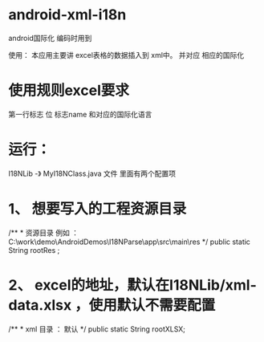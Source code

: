 # android-xml-i18n
android国际化 编码时用到

使用：
本应用主要讲 excel表格的数据插入到 xml中。 并对应 相应的国际化

# 使用规则excel要求
第一行标志 位  标志name  和对应的国际化语言


# 运行：
I18NLib  -》 MyI18NClass.java 文件
里面有两个配置项 
# 1、 想要写入的工程资源目录
 /**
     * 资源目录 例如 ： C:\work\demo\AndroidDemos\I18NParse\app\src\main\res
     */
    public static String rootRes ;

# 2、  excel的地址，默认在I18NLib/xml-data.xlsx ，使用默认不需要配置

/**
     * xml 目录 ： 默认
     */
    public static String rootXLSX;
